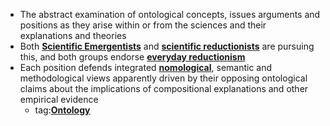 - The abstract examination of ontological concepts, issues arguments and positions as they arise within or from the sciences and their explanations and theories 
- Both **[Scientific Emergentists](../notes/Scientific_Emergentists)** and **[scientific reductionists](../notes/scientific_reductionists)** are pursuing this, and both groups endorse **[everyday reductionism](../notes/everyday_reductionism)**
- Each position defends integrated **[nomological](../notes/nomological)**, semantic and methodological views apparently driven by their opposing ontological claims about the implications of compositional explanations and other empirical evidence
	- tag:**[Ontology](../notes/Ontology)**